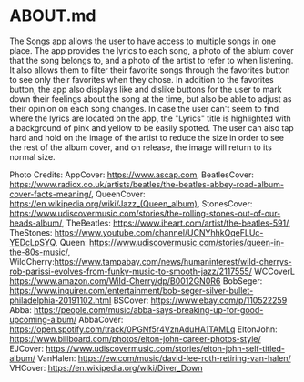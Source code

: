 #  ABOUT.md


The Songs app allows the user to have access to multiple songs in one place. The app provides the lyrics to each song, a photo of the ablum cover that the song belongs to, and a photo of the artist to refer to when listening. It also allows them to filter their favorite songs through the favorites button to see only their favorites when they chose. In addition to the favorites button, the app also displays like and dislike buttons for the user to mark down their feelings about the song at the time, but also be able to adjust as their opinion on each song changes. In case the user can't seem to find where the lyrics are located on the app, the "Lyrics" title is highlighted with a background of pink and yellow to be easily spotted. The user can also tap hard and hold on the image of the artist to reduce the size in order to see the rest of the album cover, and on release, the image will return to its normal size.




Photo Credits:
AppCover: https://www.ascap.com,
BeatlesCover: https://www.radiox.co.uk/artists/beatles/the-beatles-abbey-road-album-cover-facts-meaning/,
QueenCover: https://en.wikipedia.org/wiki/Jazz_(Queen_album),
StonesCover: https://www.udiscovermusic.com/stories/the-rolling-stones-out-of-our-heads-album/,
TheBeatles: https://www.iheart.com/artist/the-beatles-591/,
TheStones: https://www.youtube.com/channel/UCNYhhkQqeFLUc-YEDcLpSYQ,
Queen: https://www.udiscovermusic.com/stories/queen-in-the-80s-music/,
WildCherry:https://www.tampabay.com/news/humaninterest/wild-cherrys-rob-parissi-evolves-from-funky-music-to-smooth-jazz/2117555/
WCCoverL https://www.amazon.com/Wild-Cherry/dp/B0012GN0R6
BobSeger: https://www.inquirer.com/entertainment/bob-seger-silver-bullet-philadelphia-20191102.html
BSCover: https://www.ebay.com/p/110522259
Abba: https://people.com/music/abba-says-breaking-up-for-good-upcoming-album/
AbbaCover: https://open.spotify.com/track/0PGNf5r4VznAduHA1TAMLq
EltonJohn: https://www.billboard.com/photos/elton-john-career-photos-style/
EJCover: https://www.udiscovermusic.com/stories/elton-john-self-titled-album/
VanHalen: https://ew.com/music/david-lee-roth-retiring-van-halen/
VHCover: https://en.wikipedia.org/wiki/Diver_Down





